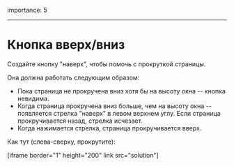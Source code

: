 importance: 5

---

# Кнопка вверх/вниз

Создайте кнопку "наверх", чтобы помочь с прокруткой страницы.

Она должна работать следующим образом:
- Пока страница не прокручена вниз хотя бы на высоту окна -- кнопка невидима.
- Когда страница прокручена вниз больше, чем на высоту окна -- появляется стрелка "наверх" в левом верхнем углу. Если страница прокручивается назад, стрелка исчезает.
- Когда нажимается стрелка, страница прокручивается вверх.

Как тут (слева-сверху, прокрутите):

[iframe border="1" height="200" link src="solution"]
